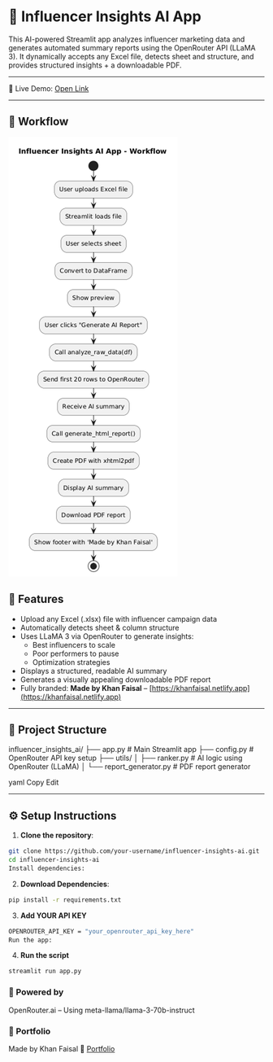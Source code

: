 # 🤖 Influencer Insights AI App

This AI-powered Streamlit app analyzes influencer marketing data and generates automated summary reports using the OpenRouter API (LLaMA 3). It dynamically accepts any Excel file, detects sheet and structure, and provides structured insights + a downloadable PDF.

---

📌 Live Demo: [Open Link](https://influencer-insights.streamlit.app)

---

## 🧠 Workflow

![Image](./Workflow.png)

## 🚀 Features

- Upload any Excel (.xlsx) file with influencer campaign data
- Automatically detects sheet & column structure
- Uses LLaMA 3 via OpenRouter to generate insights:
  - Best influencers to scale
  - Poor performers to pause
  - Optimization strategies
- Displays a structured, readable AI summary
- Generates a visually appealing downloadable PDF report
- Fully branded: **Made by Khan Faisal** – [https://khanfaisal.netlify.app](https://khanfaisal.netlify.app)

---

## 📁 Project Structure

influencer_insights_ai/
├── app.py # Main Streamlit app
├── config.py # OpenRouter API key setup
├── utils/
│ ├── ranker.py # AI logic using OpenRouter (LLaMA)
│ └── report_generator.py # PDF report generator

yaml
Copy
Edit

---

## ⚙️ Setup Instructions

1. **Clone the repository**:

```bash
git clone https://github.com/your-username/influencer-insights-ai.git
cd influencer-insights-ai
Install dependencies:
```

2. **Download Dependencies**:
```bash
pip install -r requirements.txt
```

3. **Add YOUR API KEY**
```bash
OPENROUTER_API_KEY = "your_openrouter_api_key_here"
Run the app:
```

4. **Run the script**
```bash
streamlit run app.py
```
### 🧠 Powered by
OpenRouter.ai – Using meta-llama/llama-3-70b-instruct


### 📎 Portfolio
Made by Khan Faisal
🔗 [Portfolio](https://khanfaisal.netlify.app)

